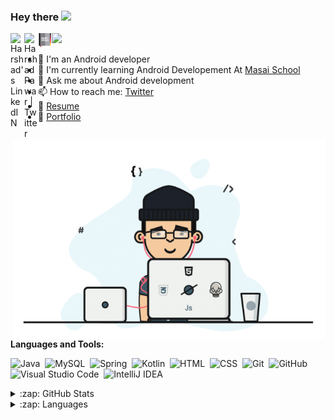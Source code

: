 ### Hey there <img src="https://media.giphy.com/media/hvRJCLFzcasrR4ia7z/giphy.gif" width="25px">

<a href="https://www.linkedin.com/in/harshad-pawar5/">
  <img align="left" alt="Harshad's LinkedIN" width="22px" src="https://raw.githubusercontent.com/peterthehan/peterthehan/master/assets/linkedin.svg" />
</a>
<a href="https://twitter.com/Harshad46965980">
  <img align="left" alt="Harshad Pawar | Twitter" width="22px" src="https://raw.githubusercontent.com/peterthehan/peterthehan/master/assets/twitter.svg" />
</a>
<a href="https://spartanharshad.github.io/">
  <img align="left" alt="Harshad Pawar" width="22px" src="https://github.com/SpartanHarshad/SpartanHarshad/blob/main/portfolio.svg" />
</a>



![](https://visitor-badge.glitch.me/badge?page_id=SpartanHarshad.SpartanHarshad)

+ 🔭 I'm an Android developer
+ 🌱 I'm currently learning Android Developement At [Masai School](https://www.masaischool.com/)
+ 💬 Ask me about Android development
+ 📫 How to reach me: [Twitter](https://twitter.com/Harshad46965980)
+ 📝 [Resume](https://drive.google.com/file/d/1gaZCPKyNF7A7glsWspK_KvRLpjjrgGaw/view?usp=sharing)
+ 📝 [Portfolio](https://spartanharshad.github.io/)

<img align="right" alt="GIF" src="https://github.com/SpartanHarshad/SpartanHarshad/blob/main/working.gif?raw=true" width="500" height="320" />





**Languages and Tools:**  


![Java](https://img.shields.io/badge/-Java-05122A?style=flat&logo=Java&logoColor=FFA518)&nbsp;
![MySQL](https://img.shields.io/badge/-MySQL-05122A?style=flat&logo=mysql&logoColor=FFFFFF)&nbsp;
![Spring](https://img.shields.io/badge/-Spring-05122A?style=flat&logo=Spring&logoColor=48ff00)&nbsp;
![Kotlin](https://img.shields.io/badge/-Kotlin-05122A?style=flat&logo=Kotlin&logoColor=FFA518)&nbsp;
![HTML](https://img.shields.io/badge/-HTML-05122A?style=flat&logo=HTML5)&nbsp;
![CSS](https://img.shields.io/badge/-CSS-05122A?style=flat&logo=CSS3)&nbsp;
![Git](https://img.shields.io/badge/-Git-05122A?style=flat&logo=git)&nbsp;
![GitHub](https://img.shields.io/badge/-GitHub-05122A?style=flat&logo=github)&nbsp;
![Visual Studio Code](https://img.shields.io/badge/-Visual%20Studio%20Code-05122A?style=flat&logo=visual-studio-code&logoColor=007ACC)&nbsp;
![IntelliJ IDEA](https://img.shields.io/badge/-IntelliJ-05122A?style=flat&logo=intelliJ-ide&logoColor=2C2255)



<details>
  <summary>:zap: GitHub Stats</summary>
  <img align="left" alt="GitHub Stats" src="https://github-readme-stats.vercel.app/api?username=SpartanHarshad&theme=flag-india&show_icons=true&count_private=true&include_all_commits=true&hide_border=true" />
</details>



<details>
  <summary>:zap: Languages</summary>
  <img align="left" alt="GitHub Language Stats" src="https://github-readme-stats.vercel.app/api/top-langs/?username=SpartanHarshad&layout=compact&theme=flag-india&show_icons=true&count_private=true&include_all_commits=true&hide_border=true"" />
</details>

<!--![Harshad's github activity graph](https://activity-graph.herokuapp.com/graph?username=SpartanHarshad&theme=react-dark)
[![Harshad's github activity graph](https://activity-graph.herokuapp.com/graph?username=SpartanHarshad&theme=react-dark)](https://github.com/spartanharshad/github-readme-activity-graph)

<!--![GitHub Activity Graph](https://activity-graph.herokuapp.com/graph?username=SpartanHarshad&bg_color=000000&color=4fff67&line=4fff67&point=ffffff&area=true&hide_border=true)--> 

